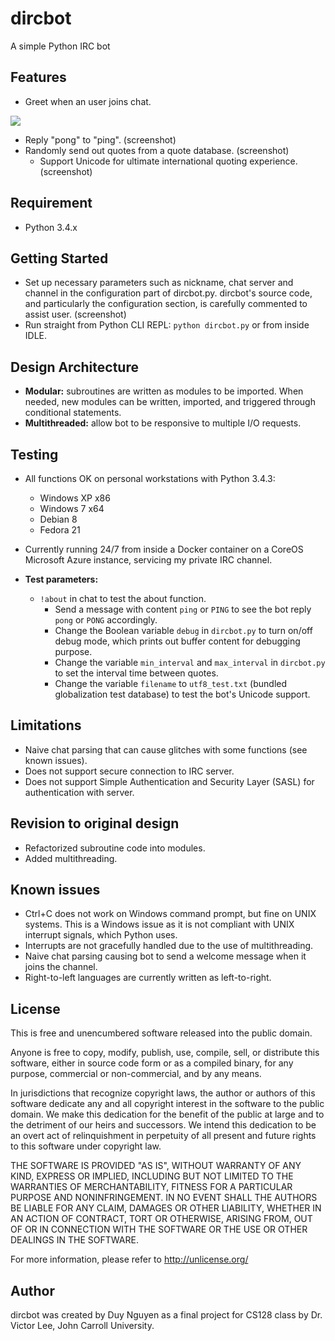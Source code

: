 # dircbot
A simple Python IRC bot

## Features
* Greet when an user joins chat.

![](http://i.imgur.com/hdC1X9g.png)

* Reply "pong" to "ping". (screenshot)
* Randomly send out quotes from a quote database. (screenshot)
	* Support Unicode for ultimate international quoting experience. (screenshot)

## Requirement
* Python 3.4.x

## Getting Started
* Set up necessary parameters such as nickname, chat server and channel in the configuration part of dircbot.py. dircbot's source code, and particularly the configuration section, is carefully commented to assist user. (screenshot)
* Run straight from Python CLI REPL: `python dircbot.py` or from inside IDLE.

## Design Architecture
* **Modular:** subroutines are written as modules to be imported. When needed, new modules can be written, imported, and triggered through conditional statements.
* **Multithreaded:** allow bot to be responsive to multiple I/O requests.

## Testing
* All functions OK on personal workstations with Python 3.4.3:
	* Windows XP x86
	* Windows 7 x64
	* Debian 8
	* Fedora 21

* Currently running 24/7 from inside a Docker container on a CoreOS Microsoft Azure instance, servicing my private IRC channel.

* **Test parameters:**
  * `!about` in chat to test the about function.
	* Send a message with content `ping` or `PING` to see the bot reply `pong` or `PONG` accordingly.
	* Change the Boolean variable `debug` in `dircbot.py` to turn on/off debug mode, which prints out buffer content for debugging purpose.
	* Change the variable `min_interval` and `max_interval` in `dircbot.py` to set the interval time between quotes.
	+ Change the variable `filename` to `utf8_test.txt` (bundled globalization test database) to test the bot's Unicode support.

## Limitations
* Naive chat parsing that can cause glitches with some functions (see known issues).
* Does not support secure connection to IRC server.
* Does not support Simple Authentication and Security Layer (SASL) for authentication with server.


## Revision to original design
* Refactorized subroutine code into modules.
* Added multithreading.

## Known issues
* Ctrl+C does not work on Windows command prompt, but fine on UNIX systems. This is a Windows issue as it is not compliant with UNIX interrupt signals, which Python uses.
* Interrupts are not gracefully handled due to the use of multithreading.
* Naive chat parsing causing bot to send a welcome message when it joins the channel.
* Right-to-left languages are currently written as left-to-right.

## License
This is free and unencumbered software released into the public domain.

Anyone is free to copy, modify, publish, use, compile, sell, or
distribute this software, either in source code form or as a compiled
binary, for any purpose, commercial or non-commercial, and by any
means.

In jurisdictions that recognize copyright laws, the author or authors
of this software dedicate any and all copyright interest in the
software to the public domain. We make this dedication for the benefit
of the public at large and to the detriment of our heirs and
successors. We intend this dedication to be an overt act of
relinquishment in perpetuity of all present and future rights to this
software under copyright law.

THE SOFTWARE IS PROVIDED "AS IS", WITHOUT WARRANTY OF ANY KIND,
EXPRESS OR IMPLIED, INCLUDING BUT NOT LIMITED TO THE WARRANTIES OF
MERCHANTABILITY, FITNESS FOR A PARTICULAR PURPOSE AND NONINFRINGEMENT.
IN NO EVENT SHALL THE AUTHORS BE LIABLE FOR ANY CLAIM, DAMAGES OR
OTHER LIABILITY, WHETHER IN AN ACTION OF CONTRACT, TORT OR OTHERWISE,
ARISING FROM, OUT OF OR IN CONNECTION WITH THE SOFTWARE OR THE USE OR
OTHER DEALINGS IN THE SOFTWARE.

For more information, please refer to <http://unlicense.org/>

## Author
dircbot was created by Duy Nguyen as a final project for CS128 class by Dr. Victor Lee, John Carroll University.
